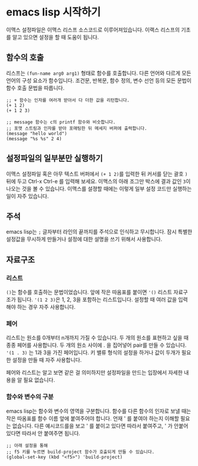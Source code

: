 # emacs lisp 시작하기

이맥스 설정파일은 이맥스 리스프 소스코드로 이루어져있습니다. 이랙스
리스프의 기초를 알고 있으면 설정을 할 때 도움이 됩니다.

## 함수의 호출

리스프는 `(fun-name arg0 arg1)` 형태로 함수를 호출합니다. 다른 언어와
다르게 모든 언어의 구성 요소가 함수입니다. 조건문, 반복문, 함수 정의,
변수 선언 등의 모든 문법이 함수 호출 문법을 따릅니다.

```elisp
;; + 함수는 인자를 여러개 받아서 다 더한 값을 리턴합니다.
(+ 1 2)
(+ 1 2 3)

;; message 함수는 c의 printf 함수와 비슷합니다.
;; 포맷 스트링과 인자를 받아 포매팅한 뒤 메세지 버퍼에 출력합니다.
(message "hello world")
(message "%s %s" 2 4)
```

## 설정파일의 일부분만 실행하기

이맥스 설정파일 혹은 아무 텍스트 버퍼에서 `(+ 1 2)`를 입력한 뒤 커서를
닫는 괄호 `)` 뒤에 두고 Ctrl-x Ctrl-e 를 입력해 보세요. 이맥스의 아래
조그만 박스에 결과 값인 `3`이 나오는 것을 볼 수 있습니다. 이맥스를
설졍할 때에는 이렇게 일부 설정 코드만 실행하는 일이 자주 있습니다.

## 주석

emacs lisp는 `;` 글자부터 라인의 끝까지를 주석으로 인식하고
무시합니다. 잠시 특별한 설정값을 무시하게 만들거나 설정에 대한 설명을
쓰기 위해서 사용합니다.

## 자료구조

### 리스트

`()`는 함수를 호출하는 문법이었습니다. 앞에 작은 따옴표를 붙이면 `'()`
리스트 자료구조가 됩니다. `'(1 2 3)`은 1, 2, 3을 포함하는
리스트입니다. 설정할 때 여러 값을 입력해야 하는 경우 자주 사용합니다.

### 페어

리스트는 원소를 0개부터 n개까지 가질 수 있습니다. 두 개의 원소를
표현하고 싶을 때 종종 페어를 사용합니다. 두 개의 원소 사이에 . 을
집어넣어 pair를 만들 수 있습니다. `'(1 . 3)` 는 1과 3을 가진
페어입니다. 키 밸류 형식의 설정을 하거나 값이 두개가 필요한 설정을
만들 때 자주 사용합니다.

페어와 리스트는 알고 보면 같은 걸 의미하지만 설정파일을 만드는
입장에서 자세한 내용을 알 필요 없습니다.

### 함수와 변수의 구분

emacs lisp는 함수와 변수의 영역을 구분합니다. 함수를 다른 함수의
인자로 보낼 때는 작은 따옴표를 함수 이름 앞에 붙여주어야 합니다. 언재
' 를 붙여야 하는지 이해할 필요는 없습니다. 다른 예시코드를을 보고 ' 를
붙이고 있다면 따라서 붙여주고, ' 가 안붙어 있다면 따라서 안 붙여주면
됩니다.

```elisp
;; 아래 설정을 통해
;; f5 키를 누르면 build-project 함수가 호출되게 만들 수 있습니다.
(global-set-key (kbd "<f5>") 'build-project)
```

